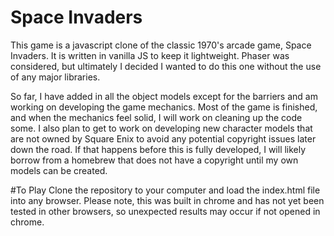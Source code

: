 # Space Invaders
This game is a javascript clone of the classic 1970's arcade game, Space Invaders. It is written in vanilla JS to keep it lightweight. Phaser was considered, but ultimately I decided I wanted to do this one without the use of any major libraries.

So far, I have added in all the object models except for the barriers and am working on developing the game mechanics. Most of the game is finished, and when the mechanics feel solid, I will work on cleaning up the code some. I also plan to get to work on developing new character models that are not owned by Square Enix to avoid any potential copyright issues later down the road. If that happens before this is fully developed, I will likely borrow from a homebrew that does not have a copyright until my own models can be created. 

#To Play
Clone the repository to your computer and load the index.html file into any browser. Please note, this was built in chrome and has not yet been tested in other browsers, so unexpected results may occur if not opened in chrome. 